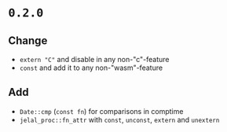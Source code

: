 # `0.2.0`

## Change

- `extern "C"` and disable in any non-"c"-feature
- `const` and add it to any non-"wasm"-feature

## Add

- `Date::cmp` (`const fn`) for comparisons in comptime
- `jelal_proc::fn_attr` with `const`, `unconst`, `extern` and `unextern`
